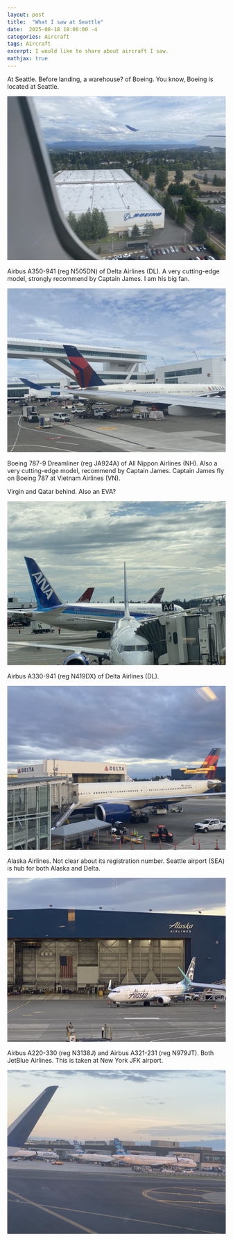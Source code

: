 ```yaml
---
layout: post
title:  "What I saw at Seattle"
date:  2025-08-18 18:00:00 -4
categories: Aircraft
tags: Aircraft
excerpt: I would like to share about aircraft I saw.
mathjax: true
---
```


At Seattle. Before landing, a warehouse? of Boeing. You know, Boeing is located at Seattle.

![img](/img/aircraft/IMG_3944.JPEG)

Airbus A350-941 (reg N505DN) of Delta Airlines (DL). A very cutting-edge model, strongly recommend by Captain James. I am his big fan. 

![img](/img/aircraft/IMG_3948.JPEG)

Boeing 787-9 Dreamliner (reg JA924A) of All Nippon Airlines (NH). Also a very cutting-edge model, recommend by Captain James. Captain James fly on Boeing 787 at Vietnam Airlines (VN).

Virgin and Qatar behind. Also an EVA?

![img](/img/aircraft/IMG_3961.JPEG)

Airbus A330-941 (reg N419DX) of Delta Airlines (DL).

![img](/img/aircraft/IMG_3975.JPEG)

Alaska Airlines. Not clear about its registration number. Seattle airport (SEA) is hub for both Alaska and Delta.

![img](/img/aircraft/IMG_3976.JPEG)

Airbus A220-330 (reg N3138J) and Airbus A321-231 (reg N979JT). Both JetBlue Airlines. This is taken at New York JFK airport.

![img](/img/aircraft/IMG_4025.JPEG)